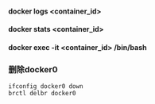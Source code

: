 

#### docker logs <container_id>



#### docker stats <container_id>



#### docker exec -it <container_id> /bin/bash



### 删除docker0

```
ifconfig docker0 down
brctl delbr docker0
```


